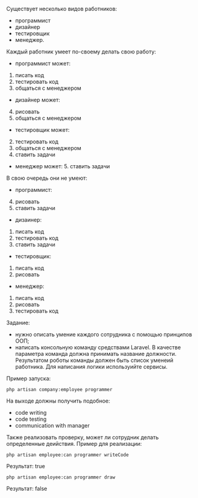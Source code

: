 Существует	несколько видов	работников:	
* программист
* дизайнер
* тестировщик	
* менеджер.	 

Каждый работник	умеет по-своему	делать свою	работу:	
* программист может:
1. писать код
2. тестировать код
3. общаться	с менеджером	
* дизайнер может:
4. рисовать
3. общаться	с	менеджером	
* тестировщик может:
2. тестировать код
3. общаться	с менеджером
5. ставить задачи
* менеджер может:
	5. ставить задачи	 

В свою очередь они не умеют:	
* программист:
4. рисовать
5. ставить задачи	
* дизаинер:	
1. писать код
2. тестировать код	
5. ставить задачи
* тестировщик:	
1. писать код	
4. рисовать
* менеджер:	
1. писать код
4. рисовать
2. тестировать код
	
Задание:	
* нужно	описать	умение каждого сотрудника с помощью принципов ООП;	
* написать консольную команду средствами Laravel. В	качестве параметра команда должна принимать	название должности.	Результатом	роботы команды должен быть список уменеий работника. Для написания логики используийте сервисы.	 

Пример запуска:
	
`php artisan company:employee programmer`
	 
На выходе должны получить подобное:		
* code writing	 
* code testing	 
* communication	with manager	
	
Также реализовать проверку,	может ли сотрудник делать определенные деийствия. Пример для реализации:	 

`php artisan employee:can programmer writeCode`	 

Результат: true	 
	
`php artisan employee:can programmer draw`	 

Результат: false		
